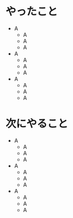 # やったこと
* A
  * A
  * A
  * A
* A
  * A
  * A
  * A
* A
  * A
  * A
  * A
# 次にやること
* A
  * A
  * A
  * A
* A
  * A
  * A
  * A
* A
  * A
  * A
  * A
